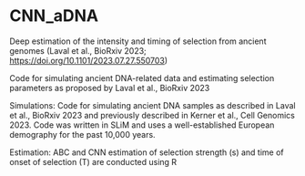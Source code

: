 # CNN_aDNA
Deep estimation of the intensity and timing of selection from ancient genomes (Laval et al., BioRxiv 2023; https://doi.org/10.1101/2023.07.27.550703)

Code for simulating ancient DNA-related data and estimating selection parameters as proposed by Laval et al., BioRxiv 2023

Simulations:
Code for simulating ancient DNA samples as described in Laval et al., BioRxiv 2023 and previously described in Kerner et al., Cell Genomics 2023. 
Code was written in SLiM and uses a well-established European demography for the past 10,000 years. 

Estimation:
ABC and CNN estimation of selection strength (s) and time of onset of selection (T) are conducted using R
